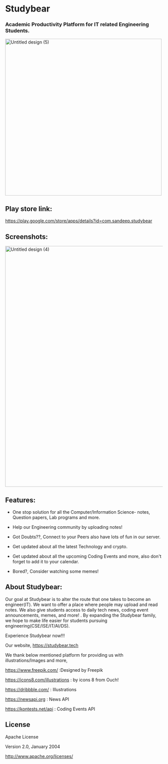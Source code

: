 # Studybear

### Academic Productivity Platform for IT related Engineering Students.

<img width="500" alt="Untitled design (5)" src="https://i.postimg.cc/T1wsDWpW/Untitled-designbear.png">

## Play store link:

https://play.google.com/store/apps/details?id=com.sandeep.studybear

## Screenshots:

<img width="768" alt="Untitled design (4)" src="https://user-images.githubusercontent.com/90695071/187695349-1898f4b7-6a8a-4211-a4de-2e75c8a06531.png">

## Features:

* One stop solution for all the Computer/Information Science- notes, Question papers, Lab programs and more. 

* Help our Engineering community by uploading notes!

* Got Doubts??, Connect to your Peers also have lots of fun in our server.

* Get updated about all the latest Technology and crypto.

* Get updated about all the upcoming Coding Events and more, also don't forget to add it to your calendar.

* Bored?, Consider watching some memes!

## About Studybear:

Our goal at Studybear is to alter the route that one takes to become an engineer(IT). We want to offer a place where people may upload and read notes. We also give students access to daily tech news, coding event announcements, memes, and more! . By expanding the Studybear family, we hope to make life easier for students pursuing engineering(CSE/ISE/IT/AI/DS).

Experience Studybear now!!!

Our website,
https://studybear.tech

We thank below mentioned platform for providing us with illustrations/Images and more,

https://www.freepik.com/ :Designed by Freepik

https://icons8.com/illustrations : by icons 8 from Ouch!

https://dribbble.com/ : Illustrations

https://newsapi.org : News API 

https://kontests.net/api : Coding Events API

## License

 Apache License
 
 Version 2.0, January 2004
 
 http://www.apache.org/licenses/

